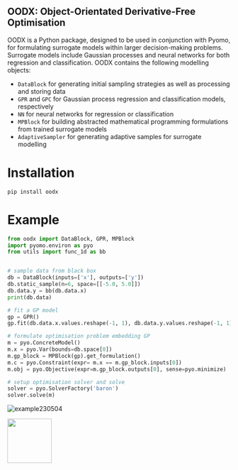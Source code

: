 
## OODX: Object-Orientated Derivative-Free Optimisation
OODX is a Python package, designed to be used in conjunction with Pyomo, for formulating surrogate models within larger decision-making problems. Surrogate models include Gaussian processes and neural networks for both regression and classification. OODX contains the following modelling objects:

* `DataBlock` for generating initial sampling strategies as well as processing and storing data
* `GPR` and `GPC` for Gaussian process regression and classification models, respectively
* `NN` for neural networks for regression or classification
* `MPBlock` for building abstracted mathematical programming formulations from trained surrogate models
* `AdaptiveSampler` for generating adaptive samples for surrogate modelling

# Installation
```
pip install oodx
```

# Example
```python
from oodx import DataBlock, GPR, MPBlock
import pyomo.environ as pyo
from utils import func_1d as bb


# sample data from black box
db = DataBlock(inputs=['x'], outputs=['y'])
db.static_sample(n=6, space=[[-5.0, 5.0]])
db.data.y = bb(db.data.x)
print(db.data)

# fit a GP model
gp = GPR()
gp.fit(db.data.x.values.reshape(-1, 1), db.data.y.values.reshape(-1, 1))

# formulate optimisation problem embedding GP
m = pyo.ConcreteModel()
m.x = pyo.Var(bounds=db.space[0])
m.gp_block = MPBlock(gp).get_formulation()
m.c = pyo.Constraint(expr= m.x == m.gp_block.inputs[0])
m.obj = pyo.Objective(expr=m.gp_block.outputs[0], sense=pyo.minimize)

# setup optimisation solver and solve
solver = pyo.SolverFactory('baron')
solver.solve(m)
```

![example230504](https://user-images.githubusercontent.com/45121699/236182593-c06153e3-fe25-4696-8e5b-0215496acef4.png)

<img src="[https://your-image-url.type](https://user-images.githubusercontent.com/45121699/236182593-c06153e3-fe25-4696-8e5b-0215496acef4.png)" width="100" height="100">

